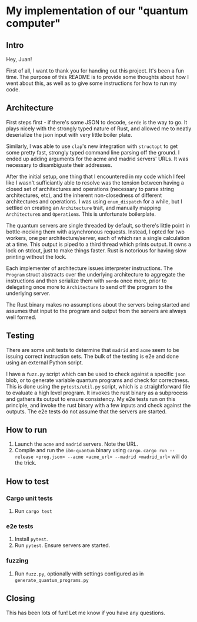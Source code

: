# My implementation of our "quantum computer"

## Intro

Hey, Juan!

First of all, I want to thank you for handing out this project.  It's been a fun time.  The purpose of this README is to provide some thoughts about how I went about this, as well as to give some instructions for how to run my code.

## Architecture

First steps first - if there's some JSON to decode, `serde` is the way to go.  It plays nicely with the strongly typed nature of Rust, and allowed me to neatly deserialize the json input with very little boiler plate.  

Similarly, I was able to use `clap`'s new integration with `structopt` to get some pretty fast, strongly typed command line parsing off the ground.  I ended up adding arguments for the acme and madrid servers' URLs.  It was necessary to disambiguate their addresses.

After the initial setup, one thing that I encountered in my code which I feel like I wasn't sufficiantly able to resolve was the tension between having a closed set of architectures and operations (necessary to parse string architectures, etc), and the inherent non-closedness of different architectures and operations.  I was using `enum_dispatch` for a while, but I settled on creating an `Architecture` trait, and manually mapping `Architecture`s and `Operation`s.  This is unfortunate boilerplate.

The quantum servers are single threaded by default, so there's little point in bottle-necking them with asynchronous requests.  Instead, I opted for two workers, one per architecture/server, each of which ran a single calculation at a time.  This output is piped to a third thread which prints output.  It owns a lock on stdout, just to make things faster.  Rust is notorious for having slow printing without the lock.

Each implementer of architecture issues interpreter instructions.  The `Program` struct abstracts over the underlying architecture to aggregate the instructions and then serialize them with `serde` once more, prior to delegating once more to `Architecture` to send off the program to the underlying server.

The Rust binary makes no assumptions about the servers being started and assumes that input to the program and output from the servers are always well formed.

## Testing

There are some unit tests to determine that `madrid` and `acme` seem to be issuing correct instruction sets.  The bulk of the testing is e2e and done using an external Python script.

I have a `fuzz.py` script which can be used to check against a specific `json` blob, or to generate variable quantum programs and check for correctness.  This is done using the `pytests/util.py` script, which is a straightforward file to evaluate a high level program.  It invokes the rust binary as a subprocess and gathers its output to ensure consistency.  My e2e tests run on this principle, and invoke the rust binary with a few inputs and check against the outputs.  The e2e tests do not assume that the servers are started.

## How to run

1. Launch the `acme` and `madrid` servers.  Note the URL.
2. Compile and run the `ibm-quantum` binary using `cargo`.  `cargo run --release <prog.json> --acme <acme_url> --madrid <madrid_url>` will do the trick.

## How to test
### Cargo unit tests
1. Run `cargo test`
### e2e tests
1. Install `pytest`.
2. Run `pytest`.  Ensure servers are started.
### fuzzing
1. Run `fuzz.py`, optionally with settings configured as in `generate_quantum_programs.py`


## Closing

This has been lots of fun!  Let me know if you have any questions.
